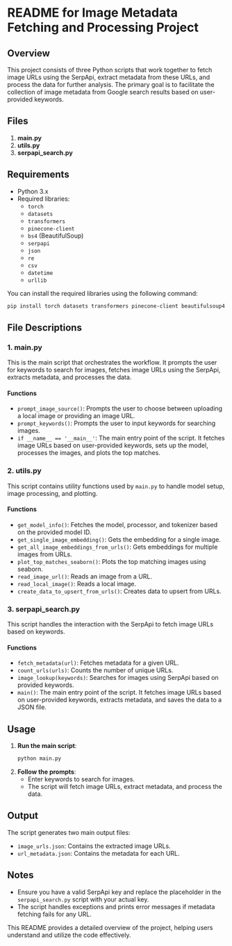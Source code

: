 # README for Image Metadata Fetching and Processing Project

## Overview

This project consists of three Python scripts that work together to fetch image URLs using the SerpApi, extract metadata from these URLs, and process the data for further analysis. The primary goal is to facilitate the collection of image metadata from Google search results based on user-provided keywords.

## Files

1. **main.py**
2. **utils.py**
3. **serpapi_search.py**

## Requirements

- Python 3.x
- Required libraries:
  - `torch`
  - `datasets`
  - `transformers`
  - `pinecone-client`
  - `bs4` (BeautifulSoup)
  - `serpapi`
  - `json`
  - `re`
  - `csv`
  - `datetime`
  - `urllib`

You can install the required libraries using the following command:
```bash
pip install torch datasets transformers pinecone-client beautifulsoup4 serpapi
```

## File Descriptions

### 1. main.py

This is the main script that orchestrates the workflow. It prompts the user for keywords to search for images, fetches image URLs using the SerpApi, extracts metadata, and processes the data.

#### Functions

- `prompt_image_source()`: Prompts the user to choose between uploading a local image or providing an image URL.
- `prompt_keywords()`: Prompts the user to input keywords for searching images.
- `if __name__ == '__main__'`: The main entry point of the script. It fetches image URLs based on user-provided keywords, sets up the model, processes the images, and plots the top matches.

### 2. utils.py

This script contains utility functions used by `main.py` to handle model setup, image processing, and plotting.

#### Functions

- `get_model_info()`: Fetches the model, processor, and tokenizer based on the provided model ID.
- `get_single_image_embedding()`: Gets the embedding for a single image.
- `get_all_image_embeddings_from_urls()`: Gets embeddings for multiple images from URLs.
- `plot_top_matches_seaborn()`: Plots the top matching images using seaborn.
- `read_image_url()`: Reads an image from a URL.
- `read_local_image()`: Reads a local image.
- `create_data_to_upsert_from_urls()`: Creates data to upsert from URLs.

### 3. serpapi_search.py

This script handles the interaction with the SerpApi to fetch image URLs based on keywords.

#### Functions

- `fetch_metadata(url)`: Fetches metadata for a given URL.
- `count_urls(urls)`: Counts the number of unique URLs.
- `image_lookup(keywords)`: Searches for images using SerpApi based on provided keywords.
- `main()`: The main entry point of the script. It fetches image URLs based on user-provided keywords, extracts metadata, and saves the data to a JSON file.

## Usage

1. **Run the main script**:
   ```bash
   python main.py
   ```
2. **Follow the prompts**:
   - Enter keywords to search for images.
   - The script will fetch image URLs, extract metadata, and process the data.

## Output

The script generates two main output files:
- `image_urls.json`: Contains the extracted image URLs.
- `url_metadata.json`: Contains the metadata for each URL.

## Notes

- Ensure you have a valid SerpApi key and replace the placeholder in the `serpapi_search.py` script with your actual key.
- The script handles exceptions and prints error messages if metadata fetching fails for any URL.

This README provides a detailed overview of the project, helping users understand and utilize the code effectively.
